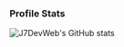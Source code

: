 ### Profile Stats
<img alt="J7DevWeb's GitHub stats" src="https://github-readme-stats.vercel.app/api?username=genesis9119&show_icons=true&count_private=true&theme=midnight-purple" />
